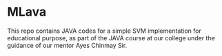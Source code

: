 # MLava
This repo contains JAVA codes for a simple SVM implementation for educational purpose, as part of the JAVA course at our college under the guidance of our mentor Ayes Chinmay Sir.
